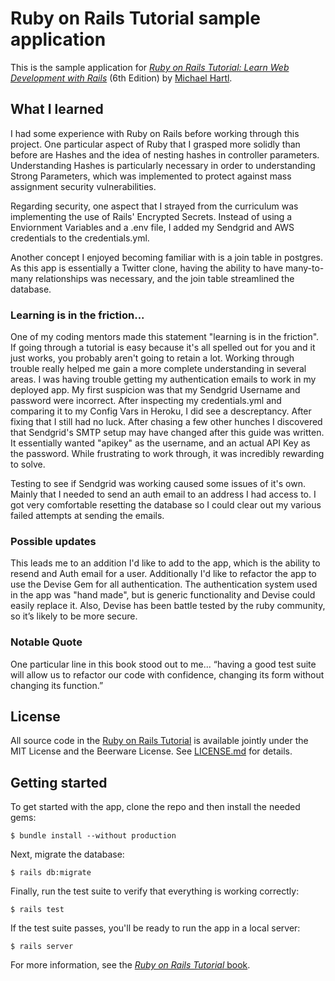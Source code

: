 # Ruby on Rails Tutorial sample application

This is the sample application for
[_Ruby on Rails Tutorial:
Learn Web Development with Rails_](https://www.railstutorial.org/)
(6th Edition)
by [Michael Hartl](https://www.michaelhartl.com/).

## What I learned

I had some experience with Ruby on Rails before working through this project. One particular aspect of Ruby that I grasped more solidly than before are Hashes and the idea of nesting hashes in controller parameters. Understanding Hashes is particularly necessary in order to understanding Strong Parameters, which was implemented to protect against mass assignment security vulnerabilities.

Regarding security, one aspect that I strayed from the curriculum was implementing the use of Rails' Encrypted Secrets. Instead of using a Enviornment Variables and a .env file, I added my Sendgrid and AWS credentials to the credentials.yml.

Another concept I enjoyed becoming familiar with is a join table in postgres. As this app is essentially a Twitter clone, having the ability to have many-to-many relationships was necessary, and the join table streamlined the database.

### Learning is in the friction...

One of my coding mentors made this statement "learning is in the friction". If going through a tutorial is easy because it's all spelled out for you and it just works, you probably aren't going to retain a lot. Working through trouble really helped me gain a more complete understanding in several areas. I was having trouble getting my authentication emails to work in my deployed app. My first suspicion was that my Sendgrid Username and password were incorrect. After inspecting my credentials.yml and comparing it to my Config Vars in Heroku, I did see a descreptancy. After fixing that I still had no luck. After chasing a few other hunches I discovered that Sendgrid's SMTP setup may have changed after this guide was written. It essentially wanted "apikey" as the username, and an actual API Key as the password. While frustrating to work through, it was incredibly rewarding to solve.

Testing to see if Sendgrid was working caused some issues of it's own. Mainly that I needed to send an auth email to an address I had access to. I got very comfortable resetting the database so I could clear out my various failed attempts at sending the emails.

### Possible updates

This leads me to an addition I'd like to add to the app, which is the ability to resend and Auth email for a user. Additionally I'd like to refactor the app to use the Devise Gem for all authentication. The authentication system used in the app was "hand made", but is generic functionality and Devise could easily replace it. Also, Devise has been battle tested by the ruby community, so it’s likely to be more secure.

### Notable Quote

One particular line in this book stood out to me...
“having a good test suite will allow us to refactor our code with confidence, changing its form without changing its function.”

## License

All source code in the [Ruby on Rails Tutorial](https://www.railstutorial.org/)
is available jointly under the MIT License and the Beerware License. See
[LICENSE.md](LICENSE.md) for details.

## Getting started

To get started with the app, clone the repo and then install the needed gems:

```
$ bundle install --without production
```

Next, migrate the database:

```
$ rails db:migrate
```

Finally, run the test suite to verify that everything is working correctly:

```
$ rails test
```

If the test suite passes, you'll be ready to run the app in a local server:

```
$ rails server
```

For more information, see the
[_Ruby on Rails Tutorial_ book](https://www.railstutorial.org/book).
